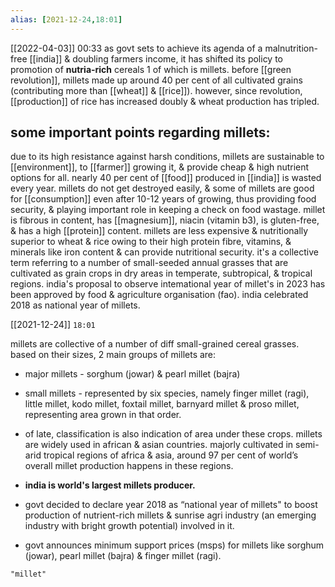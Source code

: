 ```yaml
---
alias: [2021-12-24,18:01]
---
```


[[2022-04-03]] 00:33
as govt sets to achieve its agenda of a malnutrition-free [[india]] & doubling farmers income, it has shifted its policy to promotion of **nutria-rich** cereals 1 of which is millets.
before [[green revolution]], millets made up around 40 per cent of all cultivated grains (contributing more than [[wheat]] & [[rice]]). however, since revolution, [[production]] of rice has increased doubly & wheat production has tripled.

## some important points regarding millets:
due to its high resistance against harsh conditions, millets are sustainable to [[environment]], to [[farmer]] growing it, & provide cheap & 
high nutrient options for all.
nearly 40 per cent of [[food]] produced in [[india]] is wasted every year. millets do not get destroyed easily, & some of millets are good for [[consumption]] even after 10-12 years of growing, thus providing food security, & playing important role in keeping a check on food wastage.
millet is fibrous in content, has [[magnesium]], niacin (vitamin b3), is gluten-free, & has a high [[protein]] content.
millets are less expensive & nutritionally superior to wheat & rice owing to their high protein fibre, vitamins, & minerals like iron 
content & can provide nutritional security.
it's a collective term referring to a number of small-seeded annual grasses that are cultivated as grain crops in dry areas in temperate, subtropical, & tropical regions.
india's proposal to observe intemational year of millet's in 2023 has been approved by food & agriculture organisation (fao).
india celebrated 2018 as national year of millets.

[[2021-12-24]] `18:01`

millets are collective of a number of diff small-grained cereal grasses.
based on their sizes, 2 main groups of millets are:

- major millets - sorghum (jowar) & pearl millet (bajra)
- small millets - represented by six species, namely finger millet (ragi), little millet, kodo millet, foxtail millet, barnyard millet & proso millet, representing area grown in that order. 

- of late, classification is also indication of area under these crops. millets are widely used in african & asian countries. majorly cultivated in semi-arid tropical regions of africa & asia, around 97 per cent of world’s overall millet production happens in these regions.
- **india is world's largest millets producer.**
- govt decided to declare year 2018 as “national year of millets" to boost production of nutrient-rich millets & sunrise agri industry (an emerging industry with bright growth potential) involved in it.
- govt announces minimum support prices (msps) for millets like sorghum (jowar), pearl millet (bajra) & finger millet (ragi).
```query 2022-02-15 17:50
"millet"
```